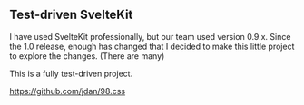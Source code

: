 ## Test-driven SvelteKit ##

I have used SvelteKit professionally, but our team used version 0.9.x. Since the 1.0 release, enough has changed that I decided to make this little project to explore the changes. (There are many)

This is a fully test-driven project.


https://github.com/jdan/98.css
